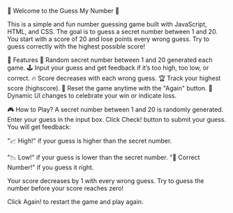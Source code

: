 👋 Welcome to the Guess My Number 🎯

This is a simple and fun number guessing game built with JavaScript, HTML, and CSS.
The goal is to guess a secret number between 1 and 20. You start with a score of 20 and lose points every wrong guess. Try to guess correctly with the highest possible score!

📌 Features
🎲 Random secret number between 1 and 20 generated each game.
🕹️ Input your guess and get feedback if it’s too high, too low, or correct.
🔥 Score decreases with each wrong guess.
🏆 Track your highest score (highscore).
🔄 Reset the game anytime with the "Again" button.
🎨 Dynamic UI changes to celebrate your win or indicate loss.

🎮 How to Play?
A secret number between 1 and 20 is randomly generated.
Enter your guess in the input box.
Click Check! button to submit your guess.
You will get feedback:

"📈 High!" if your guess is higher than the secret number.

"📉 Low!" if your guess is lower than the secret number.
"🎉 Correct Number!" if you guess it right.

Your score decreases by 1 with every wrong guess.
Try to guess the number before your score reaches zero!

Click Again! to restart the game and play again.
